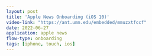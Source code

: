 ```yaml
---
layout: post
title: 'Apple News Onboarding (iOS 10)'
video-link: "https://ant.umn.edu/embedded/mmuzxtfccf"
date: 2022-06-27
application: apple news
flow-type: onboarding
tags: [iphone, touch, ios]
---
```


<!-- <iframe src="https://ant.umn.edu/embedded/egnuhifjki" height="800px" width="100%" scrolling="no" frameborder="0"></iframe> -->